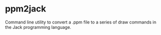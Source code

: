 ppm2jack
========

Command line utility to convert a .ppm file to a series of draw commands in the Jack programming language.